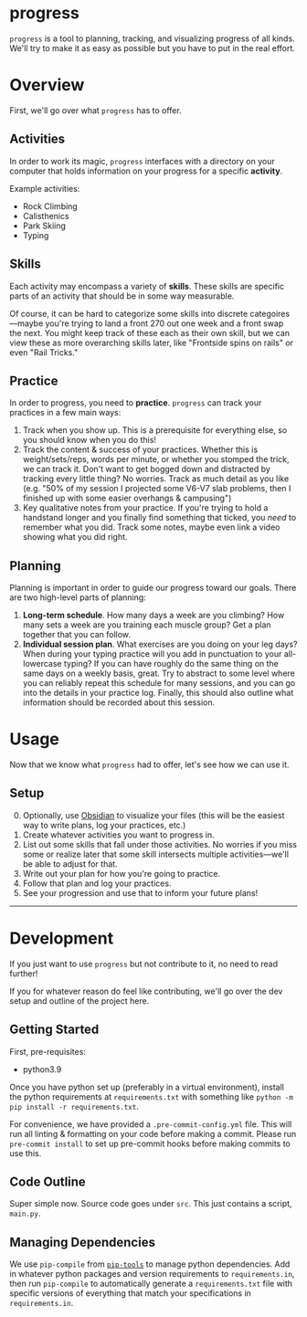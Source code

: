 # progress
`progress` is a tool to planning, tracking, and visualizing progress of all kinds. We'll try to make it as easy as possible but you have to put in the real effort.

# Overview
First, we'll go over what `progress` has to offer.
## Activities
In order to work its magic, `progress` interfaces with a directory on your computer that holds information on your progress for a specific **activity**. 

Example activities:
- Rock Climbing
- Calisthenics
- Park Skiing
- Typing

## Skills
Each activity may encompass a variety of **skills**. These skills are specific parts of an activity that should be in some way measurable.

Of course, it can be hard to categorize some skills into discrete categoires—maybe you're trying to land a front 270 out one week and a front swap the next. You might keep track of these each as their own skill, but we can view these as more overarching skills later, like "Frontside spins on rails" or even "Rail Tricks."

## Practice
In order to progress, you need to **practice**. `progress` can track your practices in a few main ways:
1. Track when you show up. This is a prerequisite for everything else, so you should know when you do this!
2. Track the content & success of your practices. Whether this is weight/sets/reps, words per minute, or whether you stomped the trick, we can track it. Don't want to get bogged down and distracted by tracking every little thing? No worries. Track as much detail as you like (e.g. "50% of my session I projected some V6-V7 slab problems, then I finished up with some easier overhangs & campusing")
3. Key qualitative notes from your practice. If you're trying to hold a handstand longer and you finally find something that ticked, you *need* to remember what you did. Track some notes, maybe even link a video showing what you did right.

## Planning
Planning is important in order to guide our progress toward our goals. There are two high-level parts of planning:
1. **Long-term schedule**. How many days a week are you climbing? How many sets a week are you training each muscle group? Get a plan together that you can follow.
2. **Individual session plan**. What exercises are you doing on your leg days? When during your typing practice will you add in punctuation to your all-lowercase typing? If you can have roughly do the same thing on the same days on a weekly basis, great. Try to abstract to some level where you can reliably repeat this schedule for many sessions, and you can go into the details in your practice log. Finally, this should also outline what information should be recorded about this session.

# Usage
Now that we know what `progress` had to offer, let's see how we can use it.

## Setup
0. Optionally, use [Obsidian](https://obsidian.md/) to visualize your files (this will be the easiest way to write plans, log your practices, etc.)
1. Create whatever activities you want to progress in.
2. List out some skills that fall under those activities. No worries if you miss some or realize later that some skill intersects multiple activities—we'll be able to adjust for that.
3. Write out your plan for how you're going to practice.
4. Follow that plan and log your practices.
5. See your progression and use that to inform your future plans!


---
# Development
If you just want to use `progress` but not contribute to it, no need to read further! 

If you for whatever reason do feel like contributing, we'll go over the dev setup and outline of the project here.

## Getting Started
First, pre-requisites:
- python3.9

Once you have python set up (preferably in a virtual environment), install the python requirements at `requirements.txt` with something like `python -m pip install -r requirements.txt`. 

For convenience, we have provided a `.pre-commit-config.yml` file. This will run all linting & formatting on your code before making a commit. Please run `pre-commit install` to set up pre-commit hooks before making commits to use this.

## Code Outline
Super simple now. Source code goes under `src`. This just contains a script, `main.py`.

## Managing Dependencies
We use `pip-compile` from [`pip-tools`](https://github.com/jazzband/pip-tools) to manage python dependencies. Add in whatever python packages and version requirements to `requirements.in`, then run `pip-compile` to automatically generate a `requirements.txt` file with specific versions of everything that match your specifications in `requirements.in`.

